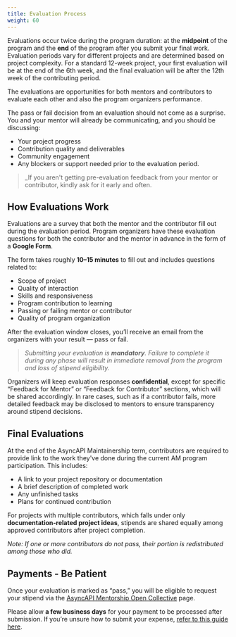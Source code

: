```yaml
---
title: Evaluation Process
weight: 60
---
```


Evaluations occur twice during the program duration: at the **midpoint** of the program and the **end** of the program after you submit your final work. Evaluation periods vary for different projects and are determined based on project complexity. For a standard 12-week project, your first evaluation will be at the end of the 6th week, and the final evaluation will be after the 12th week of the contributing period. 

The evaluations are opportunities for both mentors and contributors to evaluate each other and also the program organizers performance. 

The pass or fail decision from an evaluation should not come as a surprise. You and your mentor will already be communicating, and you should be discussing:
- Your project progress
- Contribution quality and deliverables
- Community engagement
- Any blockers or support needed
prior to the evaluation period. 

>_If you aren't getting pre-evaluation feedback from your mentor or contributor, kindly ask for it early and often.

## How Evaluations Work

Evaluations are a survey that both the mentor and the contributor fill out during the evaluation period. Program organizers have these evaluation questions for both the contributor and the mentor in advance in the form of a **Google Form**.  

The form takes roughly **10–15 minutes** to fill out and includes questions related to:

 - Scope of project
 - Quality of interaction
 - Skills and responsiveness
 - Program contribution to learning
 - Passing or failing mentor or contributor
 - Quality of program organization

After the evaluation window closes, you’ll receive an email from the organizers with your result — pass or fail.

>_Submitting your evaluation is **mandatory**. Failure to complete it during any phase will result in immediate removal from the program and loss of stipend eligibility._

Organizers will keep evaluation responses **confidential**, except for specific “Feedback for Mentor” or “Feedback for Contributor” sections, which will be shared accordingly. In rare cases, such as if a contributor fails, more detailed feedback may be disclosed to mentors to ensure transparency around stipend decisions.

## Final Evaluations 

At the end of the AsyncAPI Maintainership term, contributors are required to provide link to the work they've done during the current AM program participation. This includes:

- A link to your project repository or documentation
- A brief description of completed work
- Any unfinished tasks
- Plans for continued contribution

For projects with multiple contributors, which falls under only **documentation-related project ideas**, stipends are shared equally among approved contributors after project completion.

_Note: If one or more contributors do not pass, their portion is redistributed among those who did._

## Payments - Be Patient

Once your evaluation is marked as “pass,” you will be eligible to request your stipend via the [AsyncAPI Mentorship Open Collective](https://opencollective.com/asyncapi/projects/asyncapi-mentorship) page.

Please allow **a few business days** for your payment to be processed after submission. If you’re unsure how to submit your expense, [refer to this guide here](../stipend-and-payments/disbursement.md).